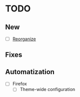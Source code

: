 # TODO

## New

- [ ] [Reorganize](!1)

## Fixes

## Automatization

- [ ] Firefox
    - [ ] Theme-wide configuration
